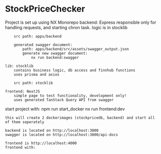 # StockPriceChecker

Project is set up using NX Monorepo
    backend: Express
        responsible only for handling requests, and starting chron task. 
        logic is in stocklib

        src path: apps/backend

        generated swagger document:
            path: apps/backend/src/assets/swagger_output.json
            generate new swagger document:
                nx run backend:swagger
        
    lib: stocklib
        contains business logic, db access and finnhub functions
        uses prisma and axios

        src path: stocklib

    frontend: NextJS
        simple page to test functionality, development only!
        uses generated TanStack Query API from swagger


start project with:
    npm run start_docker
    nx run frontend:dev

    this will create 2 dockerimages (stockpricedb, backend) and start all of them seperately

    backend is located on http://localhost:3000
    swagger is located on http://localhost:3000/api-docs
    
    frontend is http://localhost:4000
    frontend with:
        
